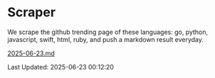 # Scraper

We scrape the github trending page of these languages: go, python, javascript, swift, html, ruby, and push a markdown result everyday.

[2025-06-23.md](https://github.com/henson/Scraper/blob/master/2025-06-23.md)

Last Updated: 2025-06-23 00:12:20
